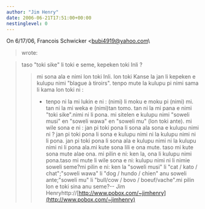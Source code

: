 ```yaml
---
author: "Jim Henry"
date: 2006-06-21T17:51:00+00:00
nestinglevel: 0
---
```

On 6/17/06, Francois Schwicker <[bubi4919@yahoo.com](mailto://bubi4919@yahoo.com)\
> wrote:

> 
> taso "toki sike" li toki e seme, kepeken toki Inli ?
>> mi sona ala e nimi lon toki Inli. lon toki Kanse la
> jan li kepeken e kulupu nimi "blague à tiroirs". tenpo
> mute la kulupu pi nimi sama li kama lon toki ni :
>> - tenpo ni la mi lukin e ni : (nimi) li moku e moku pi
> (nimi) mi. tan ni la mi weka e (nimi)tan tomo.
>> tan ni la mi pana e nimi "toki sike".nimi ni li pona.
> mi sitelen e kulupu nimi "soweli musi" en "soweli
> wawa" en "soweli mu" (lon toki ante). mi wile sona e
> ni : jan pi toki pona li sona ala sona e kulupu nimi
> ni ?
>> jan pi toki pona li sona e kulupu nimi ni la kulupu
> nimi ni li pona. jan pi toki pona li sona ala e kulupu
> nimi ni la kulupu nimi ni li pona ala.mi kute sona lili e ona mute. taso mi kute sona mute alae ona. mi pilin e ni: ken la, ona li kulupu nimi pona.taso mi mute li wile sona e ni: kulupu nimi ni li nimie soweli seme?mi pilin e ni: ken la "soweli musi" li "cat / kato / chat";"soweli wawa" li "dog / hundo / chien" anu soweli ante;"soweli mu" li "bull/cow / bovo / boeuf/vache".mi pilin lon e toki sina anu seme?--
Jim Henryhttp://[http://www.pobox.com/~jimhenry](http://www.pobox.com/~jimhenry)